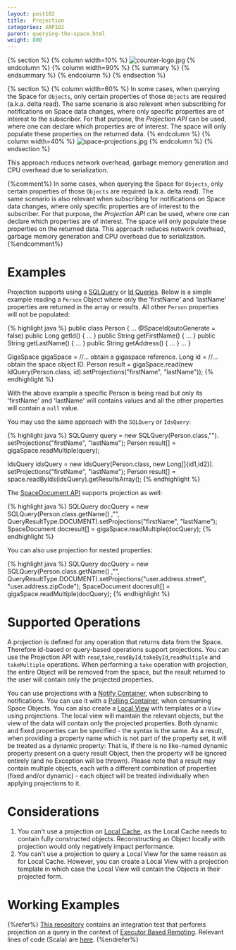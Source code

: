 ```yaml
---
layout: post102
title:  Projection
categories: XAP102
parent: querying-the-space.html
weight: 800
---
```


{% section %}
 {% column width=10% %}
 ![counter-logo.jpg](/attachment_files/subject/projection.png)
 {% endcolumn %}
 {% column width=90% %}
 {% summary %} {% endsummary %}
 {% endcolumn %}
 {% endsection %}

{% section %}
{% column width=60% %}
In some cases, when querying the Space for `Objects`, only certain properties of those `Objects` are required (a.k.a. delta read). The same scenario is also relevant when subscribing for notifications on Space data changes, where only specific properties are of interest to the subscriber. For that purpose, the *Projection API* can be used, where one can declare which properties are of interest. The space will only populate these properties on the returned data.
{% endcolumn %}
{% column width=40% %}
![space-projections.jpg](/attachment_files/space-projections.jpg)
{% endcolumn %}
{% endsection %}

This approach reduces network overhead, garbage memory generation and CPU overhead due to serialization.

{%comment%}
In some cases, when querying the Space for `Objects`, only certain properties of those `Objects` are required (a.k.a. delta read). The same scenario is also relevant when subscribing for notifications on Space data changes, where only specific properties are of interest to the subscriber. For that purpose, the *Projection API* can be used, where one can declare which properties are of interest. The space will only populate these properties on the returned data. This approach reduces network overhead, garbage memory generation and CPU overhead due to serialization.
{%endcomment%}

# Examples

Projection supports using a [SQLQuery](./query-sql.html) or [Id Queries](./query-by-id.html). Below is a simple example reading a `Person` Object where only the 'firstName' and 'lastName' properties are returned in the array or results. All other `Person` properties will not be populated:

{% highlight java %}
public class Person
{
  ...
  @SpaceId(autoGenerate = false)
  public Long getId() { ... }
  public String getFirstName() { ... }
  public String getLastName() { ... }
  public String getAddress() { ... }
  ...
}

GigaSpace gigaSpace = //... obtain a gigaspace reference.
Long id = //... obtain the space object ID.
Person result = gigaSpace.read<Person>(new IdQuery<Person>(Person.class, id).setProjections("firstName", "lastName"));
{% endhighlight %}

With the above example a specific Person is being read but only its 'firstName' and 'lastName' will contains values and all the other properties will contain a `null` value.

You may use the same approach with the `SQLQuery` or `IdsQuery`:

{% highlight java %}
SQLQuery<Person> query = new SQLQuery<Person>(Person.class,"").
		setProjections("firstName", "lastName");
Person result[] = gigaSpace.readMultiple(query);

IdsQuery<Person> idsQuery = new IdsQuery<Person>(Person.class, new Long[]{id1,id2}).
		setProjections("firstName", "lastName");
Person result[] = space.readByIds(idsQuery).getResultsArray();
{% endhighlight %}




The [SpaceDocument API](./document-api.html) supports projection as well:

{% highlight java %}
SQLQuery<SpaceDocument> docQuery = new SQLQuery<SpaceDocument>(Person.class.getName() ,"",
	QueryResultType.DOCUMENT).setProjections("firstName", "lastName");
SpaceDocument docresult[] = gigaSpace.readMultiple(docQuery);
{% endhighlight %}

You can also use projection for nested properties:

{% highlight java %}
SQLQuery<SpaceDocument> docQuery = new SQLQuery<SpaceDocument>(Person.class.getName() ,"",
	QueryResultType.DOCUMENT).setProjections("user.address.street", "user.address.zipCode");
SpaceDocument docresult[] = gigaSpace.readMultiple(docQuery);
{% endhighlight %}


# Supported Operations

A projection is defined for any operation that returns data from the Space. Therefore id-based or query-based operations support projections. You can use the Projection API with `read`,`take`,`readById`,`takeById`,`readMultiple` and `takeMultiple` operations. When performing a `take` operation with projection, the entire Object will be removed from the space, but the result returned to the user will contain only the projected properties.


You can use projections with a [Notify Container](./notify-container.html), when subscribing to notifications. You can use it with a [Polling Container](./polling-container.html), when consuming Space Objects. You can also create a [Local View](./local-view.html) with templates or a `View` using projections. The local view will maintain the relevant objects, but the view of the data will contain only the projected properties.
Both dynamic and fixed properties can be specified - the syntax is the same. As a result, when providing a property name which is not part of the property set, it will be treated as a dynamic property: That is, if there is no like-named dynamic property present on a query result Object, then the property will be ignored entirely (and no Exception will be thrown). Please note that a result may contain multiple objects, each with a different combination of properties (fixed and/or dynamic) - each object will be treated individually when applying projections to it.

# Considerations

1. You can't use a projection on [Local Cache](./local-cache.html), as the Local Cache needs to contain fully constructed objects. Reconstructing an Object locally with projection would only negatively impact performance.
1. You can't use a projection to query a Local View for the same reason as for Local Cache. However, you can create a Local View with a projection template in which case the Local View will contain the Objects in their projected form.

# Working Examples

{%refer%}
[This repository](https://github.com/GigaSpaces/gs-executor-remoting/) contains an integration test that performs projection on a query in the context of [Executor Based Remoting](./executor-based-remoting.html). Relevant lines of code (Scala) are [here](https://github.com/GigaSpaces/gs-executor-remoting/blob/master/src/test/scala/com/gigaspaces/sbp/WatchRepairSuite.scala#L124).
{%endrefer%}

